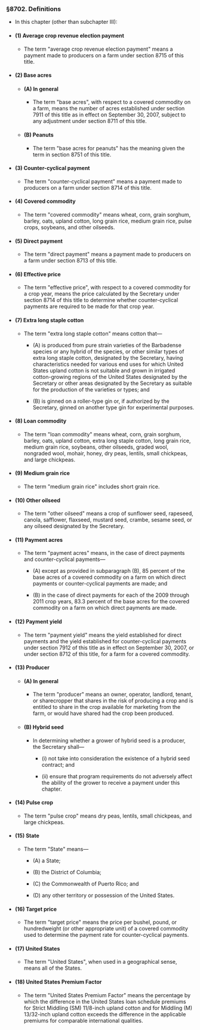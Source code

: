 ### §8702. Definitions
* In this chapter (other than subchapter III):

* #### (1) Average crop revenue election payment
  * The term "average crop revenue election payment" means a payment made to producers on a farm under section 8715 of this title.

* #### (2) Base acres
  * #### (A) In general
    * The term "base acres", with respect to a covered commodity on a farm, means the number of acres established under section 7911 of this title as in effect on September 30, 2007, subject to any adjustment under section 8711 of this title.

  * #### (B) Peanuts
    * The term "base acres for peanuts" has the meaning given the term in section 8751 of this title.

* #### (3) Counter-cyclical payment
  * The term "counter-cyclical payment" means a payment made to producers on a farm under section 8714 of this title.

* #### (4) Covered commodity
  * The term "covered commodity" means wheat, corn, grain sorghum, barley, oats, upland cotton, long grain rice, medium grain rice, pulse crops, soybeans, and other oilseeds.

* #### (5) Direct payment
  * The term "direct payment" means a payment made to producers on a farm under section 8713 of this title.

* #### (6) Effective price
  * The term "effective price", with respect to a covered commodity for a crop year, means the price calculated by the Secretary under section 8714 of this title to determine whether counter-cyclical payments are required to be made for that crop year.

* #### (7) Extra long staple cotton
  * The term "extra long staple cotton" means cotton that—

    * (A) is produced from pure strain varieties of the Barbadense species or any hybrid of the species, or other similar types of extra long staple cotton, designated by the Secretary, having characteristics needed for various end uses for which United States upland cotton is not suitable and grown in irrigated cotton-growing regions of the United States designated by the Secretary or other areas designated by the Secretary as suitable for the production of the varieties or types; and

    * (B) is ginned on a roller-type gin or, if authorized by the Secretary, ginned on another type gin for experimental purposes.

* #### (8) Loan commodity
  * The term "loan commodity" means wheat, corn, grain sorghum, barley, oats, upland cotton, extra long staple cotton, long grain rice, medium grain rice, soybeans, other oilseeds, graded wool, nongraded wool, mohair, honey, dry peas, lentils, small chickpeas, and large chickpeas.

* #### (9) Medium grain rice
  * The term "medium grain rice" includes short grain rice.

* #### (10) Other oilseed
  * The term "other oilseed" means a crop of sunflower seed, rapeseed, canola, safflower, flaxseed, mustard seed, crambe, sesame seed, or any oilseed designated by the Secretary.

* #### (11) Payment acres
  * The term "payment acres" means, in the case of direct payments and counter-cyclical payments—

    * (A) except as provided in subparagraph (B), 85 percent of the base acres of a covered commodity on a farm on which direct payments or counter-cyclical payments are made; and

    * (B) in the case of direct payments for each of the 2009 through 2011 crop years, 83.3 percent of the base acres for the covered commodity on a farm on which direct payments are made.

* #### (12) Payment yield
  * The term "payment yield" means the yield established for direct payments and the yield established for counter-cyclical payments under section 7912 of this title as in effect on September 30, 2007, or under section 8712 of this title, for a farm for a covered commodity.

* #### (13) Producer
  * #### (A) In general
    * The term "producer" means an owner, operator, landlord, tenant, or sharecropper that shares in the risk of producing a crop and is entitled to share in the crop available for marketing from the farm, or would have shared had the crop been produced.

  * #### (B) Hybrid seed
    * In determining whether a grower of hybrid seed is a producer, the Secretary shall—

      * (i) not take into consideration the existence of a hybrid seed contract; and

      * (ii) ensure that program requirements do not adversely affect the ability of the grower to receive a payment under this chapter.

* #### (14) Pulse crop
  * The term "pulse crop" means dry peas, lentils, small chickpeas, and large chickpeas.

* #### (15) State
  * The term "State" means—

    * (A) a State;

    * (B) the District of Columbia;

    * (C) the Commonwealth of Puerto Rico; and

    * (D) any other territory or possession of the United States.

* #### (16) Target price
  * The term "target price" means the price per bushel, pound, or hundredweight (or other appropriate unit) of a covered commodity used to determine the payment rate for counter-cyclical payments.

* #### (17) United States
  * The term "United States", when used in a geographical sense, means all of the States.

* #### (18) United States Premium Factor
  * The term "United States Premium Factor" means the percentage by which the difference in the United States loan schedule premiums for Strict Middling (SM) 11/8-inch upland cotton and for Middling (M) 13/32-inch upland cotton exceeds the difference in the applicable premiums for comparable international qualities.